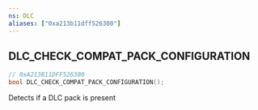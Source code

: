 ```yaml
---
ns: DLC
aliases: ["0xa213b11dff526300"]
---
```

## DLC_CHECK_COMPAT_PACK_CONFIGURATION

```c
// 0xA213B11DFF526300
bool DLC_CHECK_COMPAT_PACK_CONFIGURATION();
```

Detects if a DLC pack is present

